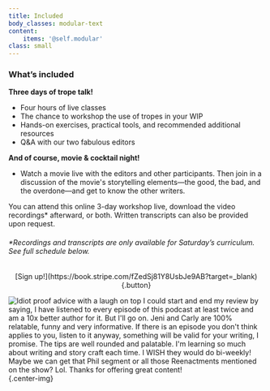 ```yaml
---
title: Included
body_classes: modular-text
content:
    items: '@self.modular'
class: small
---
```


### What’s included

**Three days of trope talk!**
* Four hours of live classes
* The chance to workshop the use of tropes in your WIP
* Hands-on exercises, practical tools, and recommended additional resources 
* Q&A with our two fabulous editors

**And of course, movie & cocktail night!**
* Watch a movie live with the editors and other participants. Then join in a discussion of the movie's storytelling elements—the good, the bad, and the overdone—and get to know the other writers. 

You can attend this online 3-day workshop live, download the video recordings* afterward, or both. Written transcripts can also be provided upon request. 
 
###### _\*Recordings and transcripts are only available for Saturday’s curriculum. See full schedule below._

<center markdown="1">[Sign up!](https://book.stripe.com/fZedSj81Y8UsbJe9AB?target=_blank){.button}</center>

![Idiot proof advice with a laugh on top
I could start and end my review by saying, I have listened to every episode of this podcast at least twice and am a 10x better author for it. But I'll go on. Jeni and Carly are 100% relatable, funny and very informative. If there is an episode you don't think applies to you, listen to it anyway, something will be valid for your writing, I promise. The tips are well rounded and palatable. I'm learning so much about writing and story craft each time. I WISH they would do bi-weekly! Maybe we can get that Phil segment or all those Reenactments mentioned on the show? Lol. Thanks for offering great content!](Testimonial_1.png){.center-img}